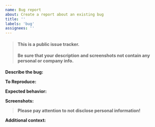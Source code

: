 ```yaml
---
name: Bug report
about: Create a report about an existing bug
title: ''
labels: 'bug'
assignees: ''
---
```


<!-- This warning can be deleted before Submit-->

> #### This is a public issue tracker.
>
> #### Be sure that your description and screenshots not contain any personal or company info.

**Describe the bug:**

<!-- A clear and concise description of what the bug is. -->

**To Reproduce:**

<!-- Steps to reproduce the behavior:
1. Go to '...'
2. Click on '....'
3. Scroll down to '....'
4. See error
-->

**Expected behavior:**

<!-- A clear and concise description of what you expected to happen. -->

**Screenshots:**

> **Please pay attention to not disclose personal information!**

<!-- If applicable, add screenshots to help explain your problem. -->

**Additional context:**

<!-- Add any other context about the problem here. -->
